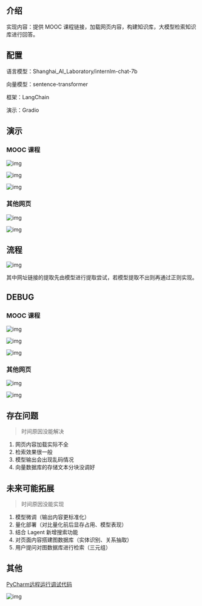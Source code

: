 ## 介绍

实现内容：提供 MOOC 课程链接，加载网页内容，构建知识库，大模型检索知识库进行回答。

## 配置

语言模型：Shanghai_AI_Laboratory/internlm-chat-7b

向量模型：sentence-transformer

框架：LangChain

演示：Gradio

## 演示

### MOOC 课程

![img](README.assets/20240204215359-71.png)

![img](README.assets/20240204215419-72.png)

![img](README.assets/1707052929381-c63b188b-771f-4d42-86d1-c394f4fd94fa-17070549115608.png)

### 其他网页

![img](README.assets/20240204215454-6f.png)

![img](README.assets/1707053069742-c1a4a205-f177-4b2b-b19b-fca7d92f937f.png)

## 流程

![img](README.assets/1707053069742-c1a4a205-f177-4b2b-b19b-fca7d92f937f-170705493508611.png)

其中网址链接的提取先由模型进行提取尝试，若模型提取不出则再通过正则实现。

## DEBUG

### MOOC 课程

![img](README.assets/1707052696411-177798ee-31f5-4c93-8f07-6729e93b0102.png)

![img](README.assets/1707052712990-e69b18af-8c86-4937-baae-f84bf92f0171.png)

![img](README.assets/1707052829958-f42336a4-7e98-469a-93c2-c9bfd13433de.png)

### 其他网页

![img](README.assets/1707053032569-a1d733d1-62db-4ad2-ba58-8d40797982be.png)

![img](README.assets/1707053150336-96edc90f-9c26-4337-a2b0-418b2e55cdb3.png)

## 存在问题

> 时间原因没能解决

1. 网页内容加载实际不全
2. 检索效果很一般
3. 模型输出会出现乱码情况
4. 向量数据库的存储文本分块没调好

## 未来可能拓展

> 时间原因没能实现

1. 模型微调（输出内容更标准化）
2. 量化部署（对比量化前后显存占用、模型表现）
3. 结合 Lagent 新增搜索功能
4. 对页面内容搭建图数据库（实体识别、关系抽取）
5. 用户提问对图数据库进行检索（三元组）

## 其他

[PyCharm远程运行调试代码](https://zhuanlan.zhihu.com/p/38591832)

![img](README.assets/1706855337497-2b54983b-5bc2-40fd-9044-7d79b8bdcd07.png)